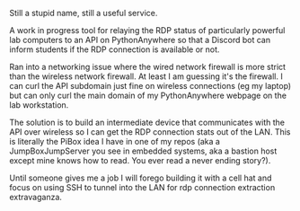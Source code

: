 Still a stupid name, still a useful service.

A work in progress tool for relaying the RDP status of particularly powerful lab computers to an API on PythonAnywhere so that a Discord bot can inform students if the RDP connection is available or not.

Ran into a networking issue where the wired network firewall is more strict than the wireless network firewall. At least I am guessing it's the firewall. I can curl the API subdomain just fine on wireless connections (eg my laptop) but can only curl the main domain of my PythonAnywhere webpage on the lab workstation. 

The solution is to build an intermediate device that communicates with the API over wireless so I can get the RDP connection stats out of the LAN. This is literally the PiBox idea I have in one of my repos (aka a JumpBoxJumpServer you see in embedded systems, aka a bastion host except mine knows how to read. You ever read a never ending story?).

Until someone gives me a job I will forego building it with a cell hat and focus on using SSH to tunnel into the LAN for rdp connection extraction extravaganza.
